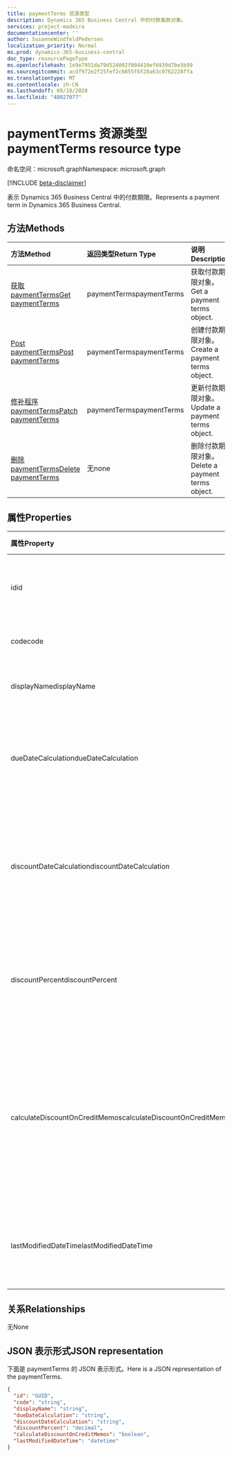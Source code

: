 ```yaml
---
title: paymentTerms 资源类型
description: Dynamics 365 Business Central 中的付款条款对象。
services: project-madeira
documentationcenter: ''
author: SusanneWindfeldPedersen
localization_priority: Normal
ms.prod: dynamics-365-business-central
doc_type: resourcePageType
ms.openlocfilehash: 1e9e7951da79d524002f004410ef6939d7be5b99
ms.sourcegitcommit: acdf972e2f25fef2c6855f6f28a63c0762228ffa
ms.translationtype: MT
ms.contentlocale: zh-CN
ms.lasthandoff: 09/18/2020
ms.locfileid: "48027077"
---
```

# <a name="paymentterms-resource-type"></a><span data-ttu-id="43295-103">paymentTerms 资源类型</span><span class="sxs-lookup"><span data-stu-id="43295-103">paymentTerms resource type</span></span>

<span data-ttu-id="43295-104">命名空间：microsoft.graph</span><span class="sxs-lookup"><span data-stu-id="43295-104">Namespace: microsoft.graph</span></span>

[!INCLUDE [beta-disclaimer](../../includes/beta-disclaimer.md)]

<span data-ttu-id="43295-105">表示 Dynamics 365 Business Central 中的付款期限。</span><span class="sxs-lookup"><span data-stu-id="43295-105">Represents a payment term in Dynamics 365 Business Central.</span></span>

## <a name="methods"></a><span data-ttu-id="43295-106">方法</span><span class="sxs-lookup"><span data-stu-id="43295-106">Methods</span></span>

| <span data-ttu-id="43295-107">方法</span><span class="sxs-lookup"><span data-stu-id="43295-107">Method</span></span>                                                      | <span data-ttu-id="43295-108">返回类型</span><span class="sxs-lookup"><span data-stu-id="43295-108">Return Type</span></span>|<span data-ttu-id="43295-109">说明</span><span class="sxs-lookup"><span data-stu-id="43295-109">Description</span></span>            |
|:------------------------------------------------------------|:-----------|:----------------------|
|[<span data-ttu-id="43295-110">获取 paymentTerms</span><span class="sxs-lookup"><span data-stu-id="43295-110">Get paymentTerms</span></span>](../api/dynamics-paymentterms-get.md)      |<span data-ttu-id="43295-111">paymentTerms</span><span class="sxs-lookup"><span data-stu-id="43295-111">paymentTerms</span></span>|<span data-ttu-id="43295-112">获取付款期限对象。</span><span class="sxs-lookup"><span data-stu-id="43295-112">Get a payment terms object.</span></span>   |
|[<span data-ttu-id="43295-113">Post paymentTerms</span><span class="sxs-lookup"><span data-stu-id="43295-113">Post paymentTerms</span></span>](../api/dynamics-create-paymentterms.md)  |<span data-ttu-id="43295-114">paymentTerms</span><span class="sxs-lookup"><span data-stu-id="43295-114">paymentTerms</span></span>|<span data-ttu-id="43295-115">创建付款期限对象。</span><span class="sxs-lookup"><span data-stu-id="43295-115">Create a payment terms object.</span></span>|
|[<span data-ttu-id="43295-116">修补程序 paymentTerms</span><span class="sxs-lookup"><span data-stu-id="43295-116">Patch paymentTerms</span></span>](../api/dynamics-paymentterms-update.md) |<span data-ttu-id="43295-117">paymentTerms</span><span class="sxs-lookup"><span data-stu-id="43295-117">paymentTerms</span></span>|<span data-ttu-id="43295-118">更新付款期限对象。</span><span class="sxs-lookup"><span data-stu-id="43295-118">Update a payment terms object.</span></span>|
|[<span data-ttu-id="43295-119">删除 paymentTerms</span><span class="sxs-lookup"><span data-stu-id="43295-119">Delete paymentTerms</span></span>](../api/dynamics-paymentterms-delete.md)|<span data-ttu-id="43295-120">无</span><span class="sxs-lookup"><span data-stu-id="43295-120">none</span></span>        |<span data-ttu-id="43295-121">删除付款期限对象。</span><span class="sxs-lookup"><span data-stu-id="43295-121">Delete a payment terms object.</span></span>|

## <a name="properties"></a><span data-ttu-id="43295-122">属性</span><span class="sxs-lookup"><span data-stu-id="43295-122">Properties</span></span>
| <span data-ttu-id="43295-123">属性</span><span class="sxs-lookup"><span data-stu-id="43295-123">Property</span></span>                     | <span data-ttu-id="43295-124">类型</span><span class="sxs-lookup"><span data-stu-id="43295-124">Type</span></span>     |<span data-ttu-id="43295-125">说明</span><span class="sxs-lookup"><span data-stu-id="43295-125">Description</span></span>                                                |
|:-----------------------------|:-------|:----------------------------------------------------------|
|<span data-ttu-id="43295-126">id</span><span class="sxs-lookup"><span data-stu-id="43295-126">id</span></span>                            |<span data-ttu-id="43295-127">GUID</span><span class="sxs-lookup"><span data-stu-id="43295-127">GUID</span></span>    |<span data-ttu-id="43295-128">PaymentTerms 的唯一 ID。</span><span class="sxs-lookup"><span data-stu-id="43295-128">The unique ID of the paymentTerms.</span></span> <span data-ttu-id="43295-129">不可编辑。</span><span class="sxs-lookup"><span data-stu-id="43295-129">Non-editable.</span></span>           |
|<span data-ttu-id="43295-130">code</span><span class="sxs-lookup"><span data-stu-id="43295-130">code</span></span>                          |<span data-ttu-id="43295-131">string</span><span class="sxs-lookup"><span data-stu-id="43295-131">string</span></span>  |<span data-ttu-id="43295-132">指定付款期限代码。</span><span class="sxs-lookup"><span data-stu-id="43295-132">Specifies the payment term code.</span></span>                           |
|<span data-ttu-id="43295-133">displayName</span><span class="sxs-lookup"><span data-stu-id="43295-133">displayName</span></span>                   |<span data-ttu-id="43295-134">string</span><span class="sxs-lookup"><span data-stu-id="43295-134">string</span></span>  |<span data-ttu-id="43295-135">指定付款期限的显示名称。</span><span class="sxs-lookup"><span data-stu-id="43295-135">Specifies the payment term display name.</span></span>                   |
|<span data-ttu-id="43295-136">dueDateCalculation</span><span class="sxs-lookup"><span data-stu-id="43295-136">dueDateCalculation</span></span>            |<span data-ttu-id="43295-137">string</span><span class="sxs-lookup"><span data-stu-id="43295-137">string</span></span>  |<span data-ttu-id="43295-138">指定用于计算必须进行付款的日期的公式。</span><span class="sxs-lookup"><span data-stu-id="43295-138">Specifies the formula that is used to calculate the date that a payment must be made.</span></span>|
|<span data-ttu-id="43295-139">discountDateCalculation</span><span class="sxs-lookup"><span data-stu-id="43295-139">discountDateCalculation</span></span>       |<span data-ttu-id="43295-140">string</span><span class="sxs-lookup"><span data-stu-id="43295-140">string</span></span>  |<span data-ttu-id="43295-141">指定用于计算要获取折扣付款所必须进行的日期的公式。</span><span class="sxs-lookup"><span data-stu-id="43295-141">Specifies the formula that is used to calculate the date that a payment must be made in order to obtain a discount.</span></span>|
|<span data-ttu-id="43295-142">discountPercent</span><span class="sxs-lookup"><span data-stu-id="43295-142">discountPercent</span></span>               |<span data-ttu-id="43295-143">数位</span><span class="sxs-lookup"><span data-stu-id="43295-143">decimal</span></span> |<span data-ttu-id="43295-144">指定针对发票金额的提前付款应用的折扣百分比。</span><span class="sxs-lookup"><span data-stu-id="43295-144">Specifies the discount percentage that is applied for early payment of an invoice amount.</span></span>|
|<span data-ttu-id="43295-145">calculateDiscountOnCreditMemos</span><span class="sxs-lookup"><span data-stu-id="43295-145">calculateDiscountOnCreditMemos</span></span>|<span data-ttu-id="43295-146">boolean</span><span class="sxs-lookup"><span data-stu-id="43295-146">boolean</span></span> |<span data-ttu-id="43295-147">指定是否应将折扣应用于贷方通知单。</span><span class="sxs-lookup"><span data-stu-id="43295-147">Specifies if the discount should be applied to credit memos.</span></span> <span data-ttu-id="43295-148">**如果为 True** ，则表示将提供折扣， **false** 表示不会给出折扣。</span><span class="sxs-lookup"><span data-stu-id="43295-148">**True** indicates a discount will be given, **false** indicates a discount will not be given.</span></span>|
|<span data-ttu-id="43295-149">lastModifiedDateTime</span><span class="sxs-lookup"><span data-stu-id="43295-149">lastModifiedDateTime</span></span>          |<span data-ttu-id="43295-150">datetime</span><span class="sxs-lookup"><span data-stu-id="43295-150">datetime</span></span>|<span data-ttu-id="43295-151">上次修改 paymentTerms 的日期/时间。</span><span class="sxs-lookup"><span data-stu-id="43295-151">The last datetime the paymentTerms was modified.</span></span> <span data-ttu-id="43295-152">只读。</span><span class="sxs-lookup"><span data-stu-id="43295-152">Read-Only.</span></span>|  


## <a name="relationships"></a><span data-ttu-id="43295-153">关系</span><span class="sxs-lookup"><span data-stu-id="43295-153">Relationships</span></span>
<span data-ttu-id="43295-154">无</span><span class="sxs-lookup"><span data-stu-id="43295-154">None</span></span>

## <a name="json-representation"></a><span data-ttu-id="43295-155">JSON 表示形式</span><span class="sxs-lookup"><span data-stu-id="43295-155">JSON representation</span></span>

<span data-ttu-id="43295-156">下面是 paymentTerms 的 JSON 表示形式。</span><span class="sxs-lookup"><span data-stu-id="43295-156">Here is a JSON representation of the paymentTerms.</span></span>


```json
{
  "id": "GUID",
  "code": "string",
  "displayName": "string",
  "dueDateCalculation": "string",
  "discountDateCalculation": "string",
  "discountPercent": "decimal",
  "calculateDiscountOnCreditMemos": "boolean",
  "lastModifiedDateTime": "datetime"
}

```


